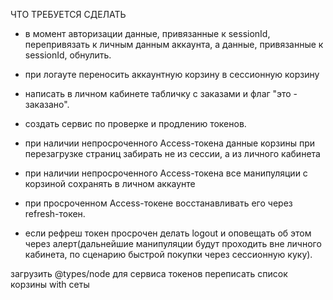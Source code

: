 
ЧТО ТРЕБУЕТСЯ СДЕЛАТЬ

- в момент авторизации данные, привязанные к sessionId, перепривязать к личным данным аккаунта,
  а данные, привязанные к sessionId, обнулить.

- при логауте переносить аккаунтную корзину в сессионную корзину

- написать в личном кабинете табличку с заказами и флаг "это - заказано".

- создать сервис по проверке и продлению токенов.

- при наличии непросроченного Access-токена данные корзины при перезагрузке страниц забирать не из сессии, а из личного кабинета

- при наличии непросроченного Access-токена все манипуляции с корзиной сохранять в личном аккаунте

- при просроченном Access-токене восстанавливать его через refresh-токен.

- если рефреш токен просрочен делать logout и оповещать об этом через алерт(дальнейшие манипуляции будут проходить вне личного кабинета, по сценарию быстрой покупки через сессионную куку).



загрузить @types/node для сервиса токенов
переписать список корзины with сеты



